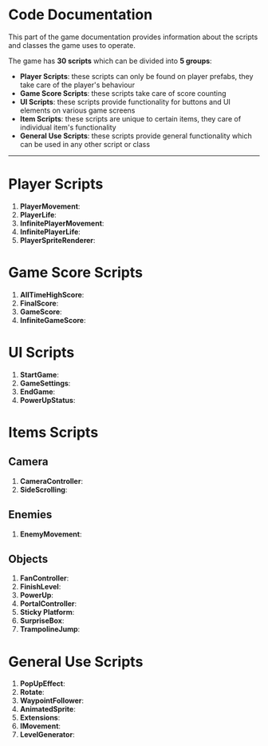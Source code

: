 # Code Documentation

This part of the game documentation provides information about the scripts and classes the game uses to operate. 

The game has **30 scripts** which can be divided into **5 groups**:

- **Player Scripts**: these scripts can only be found on player prefabs, they take care of the player's behaviour
- **Game Score Scripts**: these scripts take care of score counting
- **UI Scripts**: these scripts provide functionality for buttons and UI elements on various game screens
- **Item Scripts**: these scripts are unique to certain items, they care of individual item's functionality
- **General Use Scripts**: these scripts provide general functionality which can be used in any other script or class
---

# Player Scripts

1. **PlayerMovement**: 
2. **PlayerLife**:
3. **InfinitePlayerMovement**:
4. **InfinitePlayerLife**:
5. **PlayerSpriteRenderer**:

# Game Score Scripts

1. **AllTimeHighScore**:
2. **FinalScore**:
3. **GameScore**:
4. **InfiniteGameScore**:

# UI Scripts

1. **StartGame**:
2. **GameSettings**:
3. **EndGame**:
4. **PowerUpStatus**:

# Items Scripts

## Camera

1. **CameraController**:
2. **SideScrolling**:

## Enemies

1. **EnemyMovement**:

## Objects

1. **FanController**:
2. **FinishLevel**:
3. **PowerUp**:
4. **PortalController**:
5. **Sticky Platform**:
6. **SurpriseBox**:
7. **TrampolineJump**:

# General Use Scripts

1. **PopUpEffect**:
2. **Rotate**:
3. **WaypointFollower**:
4. **AnimatedSprite**:
5. **Extensions**:
6. **IMovement**:
7. **LevelGenerator**: